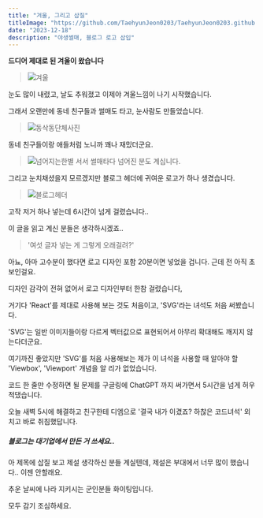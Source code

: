 ```yaml
---
title: "겨울, 그리고 삽질"
titleImage: "https://github.com/TaehyunJeon0203/TaehyunJeon0203.github.io/assets/84451999/0817b03c-ace3-46cd-bd54-64c972df1d49"
date: "2023-12-18"
description: "야생썰매, 블로그 로고 삽입"
---
```


**드디어 제대로 된 겨울이 왔습니다**

> ![겨울](https://github.com/TaehyunJeon0203/TaehyunJeon0203.github.io/assets/84451999/41206e91-aa61-47db-b307-381d7f80fde0)

눈도 많이 내렸고, 날도 추워졌고 이제야 겨울느낌이 나기 시작했습니다.

그래서 오랜만에 동네 친구들과 썰매도 타고, 눈사람도 만들었습니다.

> ![동삭동단체사진](https://github.com/TaehyunJeon0203/TaehyunJeon0203.github.io/assets/84451999/0817b03c-ace3-46cd-bd54-64c972df1d49)

동네 친구들이랑 애들처럼 노니까 꽤나 재밌더군요.

> ![넘어지는한별](https://github.com/TaehyunJeon0203/TaehyunJeon0203.github.io/assets/84451999/9466bbe5-334c-42e8-b032-bfe0a2c092ed)
> 서서 썰매타다 넘어진 분도 계십니다.

그리고 눈치채셨을지 모르겠지만 블로그 헤더에 귀여운 로고가 하나 생겼습니다.

> ![블로그헤더](https://github.com/TaehyunJeon0203/TaehyunJeon0203.github.io/assets/84451999/93502ffe-2ed4-46ae-a8b8-338de570dce9)

고작 저거 하나 넣는데 6시간이 넘게 걸렸습니다..

이 글을 읽고 계신 분들은 생각하시겠죠..

> '여섯 글자 넣는 게 그렇게 오래걸려?'

아뇨, 아마 고수분이 했다면 로고 디자인 포함 20분이면 넣었을 겁니다.
근데 전 아직 초보인걸요.

디자인 감각이 전혀 없어서 로고 디자인부터 한참 걸렸습니다,

거기다 'React'를 제대로 사용해 보는 것도 처음이고, 'SVG'라는 녀석도 처음 써봤습니다.

'SVG'는 일반 이미지들이랑 다르게 벡터값으로 표현되어서 아무리 확대해도 깨지지 않는다더군요.

여기까진 좋았지만 'SVG'를 처음 사용해보는 제가 이 녀석을 사용할 때 알아야 할 'Viewbox', 'Viewport' 개념을 알 리가 없었습니다.

코드 한 줄만 수정하면 될 문제를 구글링에 ChatGPT 까지 써가면서 5시간을 넘게 허우적댔습니다.

오늘 새벽 5시에 해결하고 친구한테 디엠으로 '결국 내가 이겼죠? 하찮은 코드녀석' 외치고 바로 취침했답니다.

##### 블로그는 대기업에서 만든 거 쓰세요..

아 제목에 삽질 보고 제설 생각하신 분들 계실텐데, 제설은 부대에서 너무 많이 했습니다.. 이젠 안할래요.

추운 날씨에 나라 지키시는 군인분들 화이팅입니다.

모두 감기 조심하세요.
